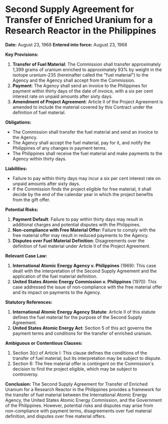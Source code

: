 **Second Supply Agreement for Transfer of Enriched Uranium for a Research Reactor in the Philippines**
=====================================================================================================

**Date:** August 23, 1968
**Entered into force:** August 23, 1968

**Key Provisions:**

1. **Transfer of Fuel Material**: The Commission shall transfer approximately 1,399 grams of uranium enriched to approximately 93% by weight in the isotope uranium-235 (hereinafter called the "fuel material") to the Agency and the Agency shall accept from the Commission.
2. **Payment**: The Agency shall send an invoice to the Philippines for payment within thirty days of the date of invoice, with a six per cent interest rate on unpaid amounts after sixty days.
3. **Amendment of Project Agreement**: Article II of the Project Agreement is amended to include the material covered by this Contract under the definition of fuel material.

**Obligations:**

* The Commission shall transfer the fuel material and send an invoice to the Agency.
* The Agency shall accept the fuel material, pay for it, and notify the Philippines of any changes in payment terms.
* The Philippines shall receive the fuel material and make payments to the Agency within thirty days.

**Liabilities:**

* Failure to pay within thirty days may incur a six per cent interest rate on unpaid amounts after sixty days.
* If the Commission finds the project eligible for free material, it shall decide by the end of the calendar year in which the project benefits from the gift offer.

**Potential Risks:**

1. **Payment Default**: Failure to pay within thirty days may result in additional charges and potential disputes with the Philippines.
2. **Non-compliance with Free Material Offer**: Failure to comply with the free material offer may result in reduced payments to the Agency.
3. **Disputes over Fuel Material Definition**: Disagreements over the definition of fuel material under Article II of the Project Agreement.

**Relevant Case Law:**

1. **International Atomic Energy Agency v. Philippines** (1969): This case dealt with the interpretation of the Second Supply Agreement and the application of the fuel material definition.
2. **United States Atomic Energy Commission v. Philippines** (1970): This case addressed the issue of non-compliance with the free material offer and its impact on payments to the Agency.

**Statutory References:**

1. **International Atomic Energy Agency Statute**: Article II of this statute defines the fuel material for the purpose of the Second Supply Agreement.
2. **United States Atomic Energy Act**: Section 5 of this act governs the payment terms and conditions for the transfer of enriched uranium.

**Ambiguous or Contentious Clauses:**

1. Section 3(c) of Article I: This clause defines the conditions of the transfer of fuel material, but its interpretation may be subject to dispute.
2. Section 6: The free material offer is contingent on the Commission's decision to find the project eligible, which may be subject to controversy.

**Conclusion:**
The Second Supply Agreement for Transfer of Enriched Uranium for a Research Reactor in the Philippines provides a framework for the transfer of fuel material between the International Atomic Energy Agency, the United States Atomic Energy Commission, and the Government of the Philippines. However, potential risks and disputes may arise from non-compliance with payment terms, disagreements over fuel material definition, and disputes over free material offers.